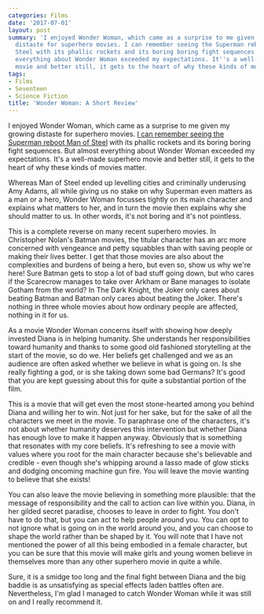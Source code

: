 ```yaml
---
categories: Films
date: '2017-07-01'
layout: post
summary: 'I enjoyed Wonder Woman, which came as a surprise to me given my growing
  distaste for superhero movies. I can remember seeing the Superman reboot Man of
  Steel with its phallic rockets and its boring boring fight sequences. But almost
  everything about Wonder Woman exceeded my expectations. It''s a well-made superhero
  movie and better still, it gets to the heart of why these kinds of movies matter. '
tags:
- Films
- Seventeen
- Science Fiction
title: 'Wonder Woman: A Short Review'
---
```


I enjoyed Wonder Woman, which came as a surprise to me given my growing distaste for superhero movies. [I can remember seeing the Superman reboot Man of Steel](man-of-steel-a-short-review) with its phallic rockets and its boring boring fight sequences. But almost everything about Wonder Woman exceeded my expectations. It's a well-made superhero movie and better still, it gets to the heart of why these kinds of movies matter. 

Whereas Man of Steel ended up levelling cities and criminally underusing Amy Adams, all while giving us no stake on why Superman even matters as a man or a hero, Wonder Woman focusses tightly on its main character and explains what matters to her, and in turn the movie then explains why she should matter to us. In other words, it's not boring and it's not pointless. 

This is a complete reverse on many recent superhero movies. In Christopher Nolan's Batman movies, the titular character has an arc more concerned with vengeance and petty squabbles than with saving people or making their lives better. I get that those movies are also about the complexities and burdens of being a hero, but even so, show us why we're here! Sure Batman gets to stop a lot of bad stuff going down, but who cares if the Scarecrow manages to take over Arkham or Bane manages to isolate Gotham from the world? In The Dark Knight, the Joker only cares about beating Batman and Batman only cares about beating the Joker. There's nothing in three whole movies about how ordinary people are affected, nothing in it for us. 

As a movie Wonder Woman concerns itself with showing how deeply invested Diana is in helping humanity. She understands her responsibilities toward humanity and thanks to some good old fashioned storytelling at the start of the movie, so do we. Her beliefs get challenged and we as an audience are often asked whether we believe in what is going on. Is she really fighting a god, or is she taking down some bad Germans? It's good that you are kept guessing about this for quite a substantial portion of the film.

This is a movie that will get even the most stone-hearted among you behind Diana and willing her to win. Not just for her sake, but for the sake of all the characters we meet in the movie. To paraphrase one of the characters, it's not about whether humanity deserves this intervention but whether Diana has enough love to make it happen anyway. Obviously that is something that resonates with my core beliefs. It's refreshing to see a movie with values where you root for the main character because she's believable and credible - even though she's whipping around a lasso made of glow sticks and dodging oncoming machine gun fire. You will leave the movie wanting to believe that she exists!

You can also leave the movie believing in something more plausible: that the message of responsibility and the call to action can live within you. Diana, in her gilded secret paradise, chooses to leave in order to fight. You don't have to do that, but you can act to help people around you. You can opt to not ignore what is going on in the world around you, and you can choose to shape the world rather than be shaped by it. You will note that I have not mentioned the power of all this being embodied in a female character, but you can be sure that this movie will make girls and young women believe in themselves more than any other superhero movie in quite a while.

Sure, it is a smidge too long and the final fight between Diana and the big baddie is as unsatisfying as special effects laden battles often are. Nevertheless, I'm glad I managed to catch Wonder Woman while it was still on and I really recommend it.